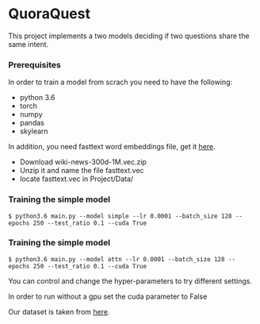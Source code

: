 # QuoraQuest

This project implements a two models deciding if two questions share the same intent.

### Prerequisites
In order to train a model from scrach you need to have the following:
- python 3.6
- torch
- numpy
- pandas
- skylearn

In addition, you need fasttext word embeddings file, get it [here](https://fasttext.cc/docs/en/english-vectors.html).
- Download wiki-news-300d-1M.vec.zip
- Unzip it and name the file fasttext.vec
- locate fasttext.vec in Project/Data/

### Training the simple model
```shell
$ python3.6 main.py --model simple --lr 0.0001 --batch_size 128 -- epochs 250 --test_ratio 0.1 --cuda True
```

### Training the simple model
```shell
$ python3.6 main.py --model attn --lr 0.0001 --batch_size 128 -- epochs 250 --test_ratio 0.1 --cuda True
```
You can control and change the hyper-parameters to try different settings.

In order to run without a gpu set the cuda parameter to False

Our dataset is taken from [here](https://www.kaggle.com/c/quora-question-pairs/data).

